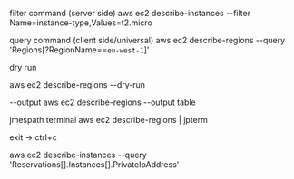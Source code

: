 filter command (server side)
aws ec2 describe-instances --filter Name=instance-type,Values=t2.micro


query command (client side/universal)
aws ec2 describe-regions --query 'Regions[?RegionName==`eu-west-1`]'


dry run

aws ec2 describe-regions --dry-run







--output 
aws ec2 describe-regions --output table



jmespath terminal 
aws ec2 describe-regions | jpterm

exit -> ctrl+c


aws ec2 describe-instances --query 'Reservations[].Instances[].PrivateIpAddress'
